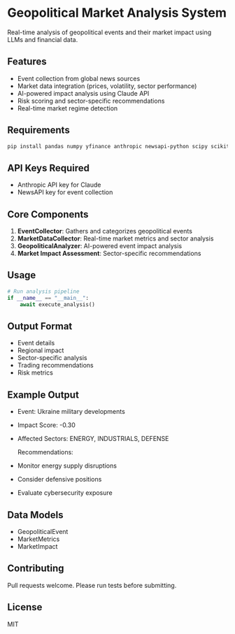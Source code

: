 # Geopolitical Market Analysis System

Real-time analysis of geopolitical events and their market impact using LLMs and financial data.

## Features

- Event collection from global news sources
- Market data integration (prices, volatility, sector performance)
- AI-powered impact analysis using Claude API
- Risk scoring and sector-specific recommendations
- Real-time market regime detection

## Requirements

```bash
pip install pandas numpy yfinance anthropic newsapi-python scipy scikit-learn ta
```

## API Keys Required

- Anthropic API key for Claude
- NewsAPI key for event collection

## Core Components

1. **EventCollector**: Gathers and categorizes geopolitical events
2. **MarketDataCollector**: Real-time market metrics and sector analysis
3. **GeopoliticalAnalyzer**: AI-powered event impact analysis
4. **Market Impact Assessment**: Sector-specific recommendations

## Usage

```python
# Run analysis pipeline
if __name__ == "__main__":
    await execute_analysis()
```

## Output Format

- Event details
- Regional impact
- Sector-specific analysis
- Trading recommendations
- Risk metrics

## Example Output

- Event: Ukraine military developments
- Impact Score: -0.30
- Affected Sectors: ENERGY, INDUSTRIALS, DEFENSE

  Recommendations:
- Monitor energy supply disruptions
- Consider defensive positions
- Evaluate cybersecurity exposure

## Data Models

- GeopoliticalEvent
- MarketMetrics
- MarketImpact

## Contributing

Pull requests welcome. Please run tests before submitting.

## License

MIT
